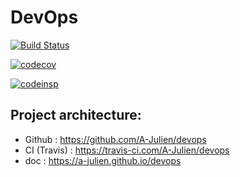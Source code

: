 # DevOps 

[![Build Status](https://travis-ci.com/A-Julien/devops.svg?branch=master)](https://travis-ci.com/A-Julien/tacOS) 

[![codecov](https://codecov.io/gh/A-Julien/devops/branch/master/graph/badge.svg)](https://codecov.io/gh/A-Julien/devops)

[![codeinsp](https://www.code-inspector.com/project/5990/score/svg)](https://frontend.code-inspector.com/public/project/5990/devops/dashboard)


## Project architecture:

*	Github : https://github.com/A-Julien/devops
*	CI (Travis) : https://travis-ci.com/A-Julien/devops
*	doc : https://a-julien.github.io/devops
